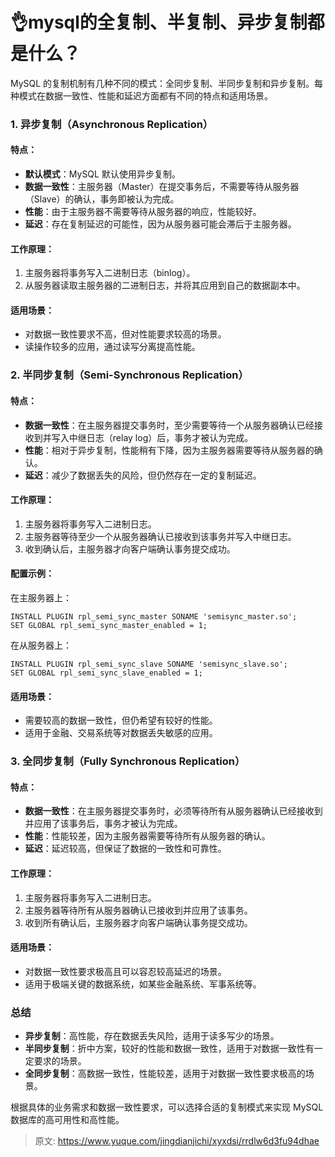 # 👌mysql的全复制、半复制、异步复制都是什么？

MySQL 的复制机制有几种不同的模式：全同步复制、半同步复制和异步复制。每种模式在数据一致性、性能和延迟方面都有不同的特点和适用场景。

### 1. 异步复制（Asynchronous Replication）
#### 特点：
+ **默认模式**：MySQL 默认使用异步复制。
+ **数据一致性**：主服务器（Master）在提交事务后，不需要等待从服务器（Slave）的确认，事务即被认为完成。
+ **性能**：由于主服务器不需要等待从服务器的响应，性能较好。
+ **延迟**：存在复制延迟的可能性，因为从服务器可能会滞后于主服务器。

#### 工作原理：
1. 主服务器将事务写入二进制日志（binlog）。
2. 从服务器读取主服务器的二进制日志，并将其应用到自己的数据副本中。

#### 适用场景：
+ 对数据一致性要求不高，但对性能要求较高的场景。
+ 读操作较多的应用，通过读写分离提高性能。

### 2. 半同步复制（Semi-Synchronous Replication）
#### 特点：
+ **数据一致性**：在主服务器提交事务时，至少需要等待一个从服务器确认已经接收到并写入中继日志（relay log）后，事务才被认为完成。
+ **性能**：相对于异步复制，性能稍有下降，因为主服务器需要等待从服务器的确认。
+ **延迟**：减少了数据丢失的风险，但仍然存在一定的复制延迟。

#### 工作原理：
1. 主服务器将事务写入二进制日志。
2. 主服务器等待至少一个从服务器确认已接收到该事务并写入中继日志。
3. 收到确认后，主服务器才向客户端确认事务提交成功。

#### 配置示例：
在主服务器上：

```plain
INSTALL PLUGIN rpl_semi_sync_master SONAME 'semisync_master.so';
SET GLOBAL rpl_semi_sync_master_enabled = 1;
```

在从服务器上：

```plain
INSTALL PLUGIN rpl_semi_sync_slave SONAME 'semisync_slave.so';
SET GLOBAL rpl_semi_sync_slave_enabled = 1;
```

#### 适用场景：
+ 需要较高的数据一致性，但仍希望有较好的性能。
+ 适用于金融、交易系统等对数据丢失敏感的应用。

### 3. 全同步复制（Fully Synchronous Replication）
#### 特点：
+ **数据一致性**：在主服务器提交事务时，必须等待所有从服务器确认已经接收到并应用了该事务后，事务才被认为完成。
+ **性能**：性能较差，因为主服务器需要等待所有从服务器的确认。
+ **延迟**：延迟较高，但保证了数据的一致性和可靠性。

#### 工作原理：
1. 主服务器将事务写入二进制日志。
2. 主服务器等待所有从服务器确认已接收到并应用了该事务。
3. 收到所有确认后，主服务器才向客户端确认事务提交成功。

#### 适用场景：
+ 对数据一致性要求极高且可以容忍较高延迟的场景。
+ 适用于极端关键的数据系统，如某些金融系统、军事系统等。

### 总结
+ **异步复制**：高性能，存在数据丢失风险，适用于读多写少的场景。
+ **半同步复制**：折中方案，较好的性能和数据一致性，适用于对数据一致性有一定要求的场景。
+ **全同步复制**：高数据一致性，性能较差，适用于对数据一致性要求极高的场景。

根据具体的业务需求和数据一致性要求，可以选择合适的复制模式来实现 MySQL 数据库的高可用性和高性能。



> 原文: <https://www.yuque.com/jingdianjichi/xyxdsi/rrdlw6d3fu94dhae>